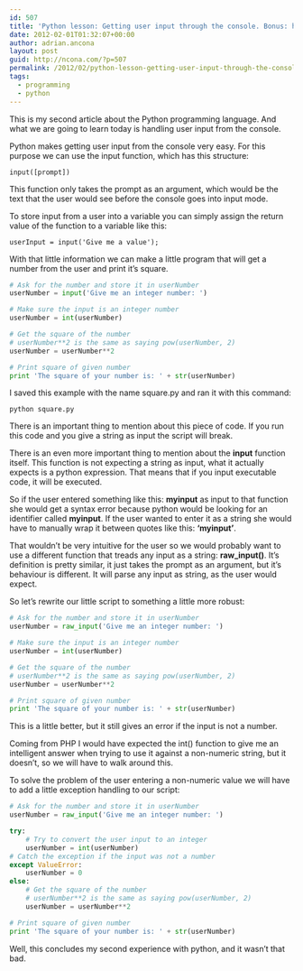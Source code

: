 ```yaml
---
id: 507
title: 'Python lesson: Getting user input through the console. Bonus: handling an exception.'
date: 2012-02-01T01:32:07+00:00
author: adrian.ancona
layout: post
guid: http://ncona.com/?p=507
permalink: /2012/02/python-lesson-getting-user-input-through-the-console-bonus-handling-an-exception/
tags:
  - programming
  - python
---
```

This is my second article about the Python programming language. And what we are going to learn today is handling user input from the console.

Python makes getting user input from the console very easy. For this purpose we can use the input function, which has this structure:

```
input([prompt])
```

This function only takes the prompt as an argument, which would be the text that the user would see before the console goes into input mode.

To store input from a user into a variable you can simply assign the return value of the function to a variable like this:

```
userInput = input('Give me a value');
```

With that little information we can make a little program that will get a number from the user and print it&#8217;s square.

<!--more-->

```python
# Ask for the number and store it in userNumber
userNumber = input('Give me an integer number: ')

# Make sure the input is an integer number
userNumber = int(userNumber)

# Get the square of the number
# userNumber**2 is the same as saying pow(userNumber, 2)
userNumber = userNumber**2

# Print square of given number
print 'The square of your number is: ' + str(userNumber)
```

I saved this example with the name square.py and ran it with this command:

```
python square.py
```

There is an important thing to mention about this piece of code. If you run this code and you give a string as input the script will break.

There is an even more important thing to mention about the **input** function itself. This function is not expecting a string as input, what it actually expects is a python expression. That means that if you input executable code, it will be executed.

So if the user entered something like this: **myinput** as input to that function she would get a syntax error because python would be looking for an identifier called **myinput**. If the user wanted to enter it as a string she would have to manually wrap it between quotes like this: **&#8216;myinput&#8217;**.

That wouldn&#8217;t be very intuitive for the user so we would probably want to use a different function that treads any input as a string: **raw_input()**. It&#8217;s definition is pretty similar, it just takes the prompt as an argument, but it&#8217;s behaviour is different. It will parse any input as string, as the user would expect.

So let&#8217;s rewrite our little script to something a little more robust:

```python
# Ask for the number and store it in userNumber
userNumber = raw_input('Give me an integer number: ')

# Make sure the input is an integer number
userNumber = int(userNumber)

# Get the square of the number
# userNumber**2 is the same as saying pow(userNumber, 2)
userNumber = userNumber**2

# Print square of given number
print 'The square of your number is: ' + str(userNumber)
```

This is a little better, but it still gives an error if the input is not a number.

Coming from PHP I would have expected the int() function to give me an intelligent answer when trying to use it against a non-numeric string, but it doesn&#8217;t, so we will have to walk around this.

To solve the problem of the user entering a non-numeric value we will have to add a little exception handling to our script:

```python
# Ask for the number and store it in userNumber
userNumber = raw_input('Give me an integer number: ')

try:
    # Try to convert the user input to an integer
    userNumber = int(userNumber)
# Catch the exception if the input was not a number
except ValueError:
    userNumber = 0
else:
    # Get the square of the number
    # userNumber**2 is the same as saying pow(userNumber, 2)
    userNumber = userNumber**2

# Print square of given number
print 'The square of your number is: ' + str(userNumber)
```

Well, this concludes my second experience with python, and it wasn&#8217;t that bad.
